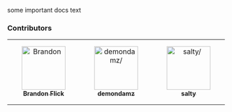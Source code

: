 some important docs text

### Contributors

<table>
<tr>
    <td align="center" style="word-wrap: break-word; width: 150.0; height: 150.0">
        <a href=https://github.com/Xarritomi>
            <img src=https://avatars.githubusercontent.com/u/25273233?v=4 width="100;"  alt=Brandon Flick/>
            <br />
            <sub style="font-size:14px"><b>Brandon Flick</b></sub>
        </a>
    </td>
    <td align="center" style="word-wrap: break-word; width: 150.0; height: 150.0">
        <a href=https://github.com/demondamz>
            <img src=https://avatars.githubusercontent.com/u/74813656?v=4 width="100;"  alt=demondamz/>
            <br />
            <sub style="font-size:14px"><b>demondamz</b></sub>
        </a>
    </td>
    <td align="center" style="word-wrap: break-word; width: 150.0; height: 150.0">
        <a href=https://github.com/saltydk>
            <img src=https://avatars.githubusercontent.com/u/6587950?v=4 width="100;"  alt=salty/>
            <br />
            <sub style="font-size:14px"><b>salty</b></sub>
        </a>
    </td>
</tr>
</table>
